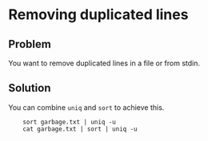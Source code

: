 # Removing duplicated lines

## Problem
You want to remove duplicated lines in a file or from stdin.

## Solution
You can combine `uniq` and `sort` to achieve this.

```
    sort garbage.txt | uniq -u
    cat garbage.txt | sort | uniq -u
```


